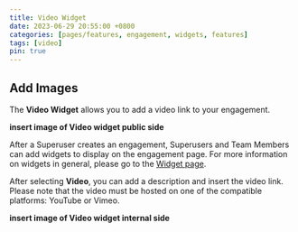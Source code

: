 ```yaml
---
title: Video Widget
date: 2023-06-29 20:55:00 +0800
categories: [pages/features, engagement, widgets, features]
tags: [video]
pin: true
---
```


## Add Images

The **Video Widget** allows you to add a video link to your engagement.

  **insert image of Video widget public side**  
  
After a Superuser creates an engagement, Superusers and Team Members can add widgets to display on the engagement page. For more information on widgets in general, please go to the [Widget page](/met-guide/posts/widgets/).

After selecting **Video**, you can add a description and insert the video link. Please note that the video must be hosted on one of the compatible platforms: YouTube or Vimeo.  

 **insert image of Video widget internal side**  


